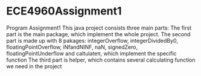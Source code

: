 # ECE4960Assignment1
Program Assignment1
This java project consists three main parts:
The first part is the main package, which implement the whole project.
The second part is made up with 8 pakages: integerOverflow, integerDividedBy0, floatingPointOverflow, iNfandNINF, naN, signedZero, floatingPointUnderflow and caltulateπ, which implement the specific function
The third part is helper, which contains several calculating function we need in the project
